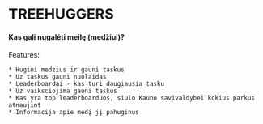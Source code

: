 TREEHUGGERS
===========

#### Kas gali nugalėti meilę (medžiui)? #

Features:

	* Hugini medzius ir gauni taskus
	* Uz taskus gauni nuolaidas
	* Leaderboardai - kas turi daugiausia tasku
	* Uz vaiksciojima gauni taskus
	* Kas yra top leaderboarduos, siulo Kauno savivaldybei kokius parkus atnaujint
	* Informacija apie medį jį pahuginus
